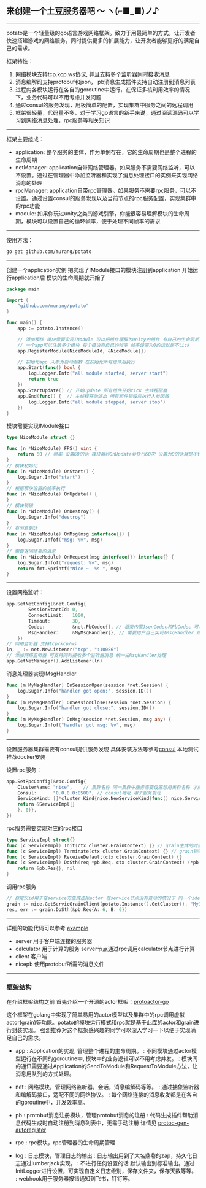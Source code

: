 ## 来创建一个土豆服务器吧 ～ ヽ(⌐■_■)ノ♪

---

potato是一个轻量级的go语言游戏网络框架。致力于用最简单的方式，让开发者快速搭建游戏的网络服务，同时提供更多的扩展能力，让开发者能够更好的满足自己的需求。

框架特性：  
1. 网络模块支持tcp.kcp.ws协议, 并且支持多个监听器同时接收消息
2. 消息编解码支持protobuf和json， pb消息生成插件支持自动注册到消息列表
3. 进程内各模块运行在各自的goroutine中运行，在保证多核利用效率的情况下，业务代码可以不用考虑并发问题
4. 通过consul的服务发现，用极简单的配置，实现集群中服务之间的远程调用
5. 框架很轻量，代码量不多，对于学习go语言的新手来说，通过阅读源码可以学习到网络消息处理，rpc服务等相关知识

---

框架主要组成：
* application: 整个服务的主体，作为单例存在，它的生命周期也是整个进程的生命周期
* netManager: application自带网络管理器。如果服务不需要网络监听，可以不设置。通过在管理器中添加监听器和实现了消息处理接口的实例来实现网络消息的处理
* rpcManager: application自带rpc管理器。如果服务不需要rpc服务，可以不设置。通过设置consul的服务发现以及当前节点的rpc服务配置，实现集群中的rpc功能
* module: 如果你玩过unity之类的游戏引擎，你能很容易理解模块的生命周期，模块可以设置自己的循环帧率，便于处理不同帧率的需求

---

使用方法：
```bash
go get github.com/murang/potato
```

---

创建一个application实例 把实现了IModule接口的模块注册到application 开始运行application后 模块的生命周期就开始了
```go
package main

import (
	"github.com/murang/potato"
)

func main() {
	app := potato.Instance()

	// 添加模块 模块需要实现IModule 可以把组件理解为unity的组件 有自己的生命周期
	// 一个app可以注册多个模块 每个模块有自己的帧率 帧率设置为0的话就是不tick
	app.RegisterModule(NiceModuleId, &NiceModule{})

	// 初始化app 入参为启动函数 在初始化所有组件后执行
	app.Start(func() bool { 
		log.Logger.Info("all module started, server start")
		return true
	})
	app.StartUpdate() // 开始update 所有组件开始tick 主线程阻塞
	app.End(func() {  // 主线程开始退出 所有组件销毁后执行入参函数
		log.Logger.Info("all module stopped, server stop")
	})
}
```
模块需要实现IModule接口
```go
type NiceModule struct {}

func (n *NiceModule) FPS() uint {
	return 60 // 帧率 设置60的话 模块每秒OnUpdate会执行60次 设置为0的话就是不tick
}
// 模块初始化
func (n *NiceModule) OnStart() {
	log.Sugar.Info("start")
}
// 根据模块设置的帧率执行
func (n *NiceModule) OnUpdate() {
}
// 模块销毁
func (n *NiceModule) OnDestroy() {
	log.Sugar.Info("destroy")
}
// 有消息到达
func (n *NiceModule) OnMsg(msg interface{}) {
	log.Sugar.Infof("msg: %v", msg)
}
// 需要返回结果的消息
func (n *NiceModule) OnRequest(msg interface{}) interface{} {
	log.Sugar.Infof("request: %v", msg)
	return fmt.Sprintf("Nice ~  %s ", msg)
}
```

---

设置网络监听：
```go
app.SetNetConfig(&net.Config{
		SessionStartId: 0,
		ConnectLimit:   1000,
		Timeout:        30,
		Codec:          &net.PbCodec{}, // 框架内置JsonCodec和PbCodec 可以实现ICodec接口来实现自定义消息编解码
		MsgHandler:     &MyMsgHandler{}, // 需要用户自己实现IMsgHandler 用于处理消息
	})
// 网络监听器 支持tcp/kcp/ws
ln, _ := net.NewListener("tcp", ":10086")
// 添加网络监听器 可支持同时接收多个监听器消息 统一由MsgHandler处理
app.GetNetManager().AddListener(ln)
```
消息处理器实现IMsgHandler
```go
func (m MyMsgHandler) OnSessionOpen(session *net.Session) {
	log.Sugar.Info("handler got open:", session.ID())
}
func (m MyMsgHandler) OnSessionClose(session *net.Session) {
	log.Sugar.Info("handler got close:", session.ID())
}
func (m MyMsgHandler) OnMsg(session *net.Session, msg any) {
	log.Sugar.Infof("handler got msg: %v", msg)
}
```

---

设置服务器集群需要有consul提供服务发现 具体安装方法等参考[consul](https://github.com/hashicorp/consul) 本地测试推荐docker安装

设置rpc服务：  
```go
app.SetRpcConfig(&rpc.Config{
    ClusterName: "nice",    // 集群名称 同一集群中服务需要设置想用集群名称 才能正常组网
    Consul:      "0.0.0.0:8500", // consul地址 用于服务发现
    ServiceKind: []*cluster.Kind{nice.NewServiceKind(func() nice.Service { // 通过proto-actor的grain生成rpc相关代码生成的rpc服务 如果本服务没有供其他服务调用的rpc服务 可以不设置
    return &ServiceImpl{}
    }, 0)},
})
```
rpc服务需要实现对应的rpc接口
```go
type ServiceImpl struct{}
func (c ServiceImpl) Init(ctx cluster.GrainContext) {} // grain生成的时候会回调这个方法
func (c ServiceImpl) Terminate(ctx cluster.GrainContext) {} // grain销毁的时候会回调这个方法
func (c ServiceImpl) ReceiveDefault(ctx cluster.GrainContext) {}
func (c ServiceImpl) DoSth(req *pb.Req, ctx cluster.GrainContext) (*pb.Res, error) { // rpc service中的方法
    return &pb.Res{}, nil
}
```
调用rpc服务
```go
// 自定义id用于在service方生成虚拟actor 在service节点没有变动的情况下 同一个identity会始终路由到同一个service
grain := nice.GetServicGrainClient(potato.Instance().GetCluster(), "MyIdentity")
res, err := grain.DoSth(&pb.Req{A: 6, B: 6})
```
---

详细的功能代码可以参考 [example](https://github.com/murang/potato/tree/master/example)
* server 用于客户端连接的服务器
* calculator 用于计算的服务 server节点通过rpc调用calculator节点进行计算
* client 客户端
* nicepb 使用protobuf所需的消息文件

---

### 框架结构

在介绍框架结构之前 首先介绍一个开源的actor框架：[protoactor-go](https://github.com/asynkron/protoactor-go)

这个框架在golang中实现了简单易用的actor模型以及集群中的rpc调用虚拟actor(grain)等功能。potato的模块运行模式和rpc就是基于此库的actor和grain进行封装实现。
强烈推荐对这个框架感兴趣的同学可以深入学习一下以便于实现满足自己的需求。

* app
    : Application的实现, 管理整个进程的生命周期。 
    : 不同模块通过actor模型运行在不同的goroutine中, 模块中的业务逻辑可以不用考虑并发。 
    : 模块间的通讯需要通过Application的SendToModule和RequestToModule方法，让消息用队列的方式处理。

* net
    : 网络模块，管理网络监听器，会话，消息编解码等等。
    : 通过抽象监听器和编解码接口，适配不同的网络协议。
    : 每个网络连接的消息收发都是在各自的goroutine中，并发效率高。

* pb
    : protobuf消息注册模块，管理protobuf消息的注册
    : 代码生成插件帮助消息代码生成时自动注册到消息列表中，无需手动注册 详情见 [protoc-gen-autoregister](https://github.com/murang/potato/tree/master/pb/README.md)

* rpc
    : rpc模块，rpc管理器的生命周期管理

* log
    : 日志模块，管理日志的输出
    : 日志输出用到了大名鼎鼎的zap，持久化日志通过lumberjack实现。
    : 不进行任何设置的话 默认输出到标准输出。通过InitLogger进行设置，可实现自定义日志级别，保存文件夹，保存天数等等。
    : webhook用于服务器报错通知到飞书，钉钉等。